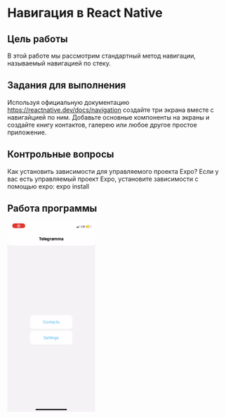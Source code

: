 # Навигация в React Native

## Цель работы

В этой работе мы рассмотрим стандартный метод навигации, называемый навигацией по стеку.

## Задания для выполнения

Используя официальную документацию https://reactnative.dev/docs/navigation создайте три экрана вместе с навигайцией по ним.
Добавьте основные компоненты на экраны и создайте книгу контактов, галерею или любое другое простое приложение.

## Контрольные вопросы

Как установить зависимости для управляемого проекта Expo?
Если у вас есть управляемый проект Expo, установите зависимости с помощью expo:
expo install

## Работа программы

<img src="../images/navigation.gif" alt="image" width="200"/>
